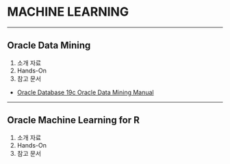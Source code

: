 MACHINE LEARNING
===
***
Oracle Data Mining
---
1. 소개 자료
2. Hands-On
3. 참고 문서
* [Oracle Database 19c Oracle Data Mining Manual](https://docs.oracle.com/en/database/oracle/oracle-database/19/dmcon/index.html)



***

Oracle Machine Learning for R
---
1. 소개 자료
2. Hands-On
3. 참고 문서
